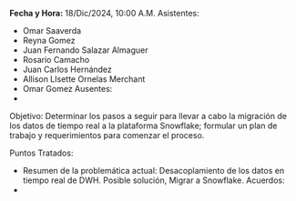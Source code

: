 
**Fecha y Hora:** 18/Dic/2024, 10:00 A.M.
Asistentes:
- Omar Saaverda
- Reyna Gomez
- Juan Fernando Salazar Almaguer
- Rosario Camacho
- Juan Carlos Hernández
- Allison LIsette Ornelas Merchant
- Omar Gomez
Ausentes:
- 

Objetivo: Determinar los pasos a seguir para llevar a cabo la migración de los datos de tiempo real a la plataforma Snowflake; formular un plan de trabajo y requerimientos para comenzar el proceso.

Puntos Tratados:
- Resumen de la problemática actual: Desacoplamiento de los datos en tiempo real de DWH. Posible solución, Migrar a Snowflake.
Acuerdos:
- 